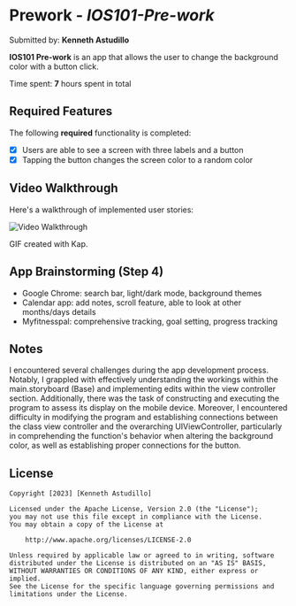 # Prework - *IOS101-Pre-work*

Submitted by: **Kenneth Astudillo**

**IOS101 Pre-work** is an app that allows the user to change the background color with a button click. 

Time spent: **7** hours spent in total

## Required Features

The following **required** functionality is completed:

- [x] Users are able to see a screen with three labels and a button
- [x] Tapping the button changes the screen color to a random color
 
## Video Walkthrough

Here's a walkthrough of implemented user stories:

<img src='https://media.giphy.com/media/v1.Y2lkPTc5MGI3NjExbnBhNGI1bTN6YmNyOGV3enE2c3ZveW1kY3E1d2wxcGtpZjg3bDIweiZlcD12MV9pbnRlcm5hbF9naWZfYnlfaWQmY3Q9Zw/hg6HQijWedaT1awKwH/giphy.gif' title='Video Walkthrough' width='' alt='Video Walkthrough' />

<!-- Replace this with whatever GIF tool you used! -->
GIF created with Kap.  
<!-- Recommended tools:
[Kap](https://getkap.co/) for macOS
[ScreenToGif](https://www.screentogif.com/) for Windows
[peek](https://github.com/phw/peek) for Linux. -->

## App Brainstorming (Step 4)

* Google Chrome: search bar, light/dark mode, background themes
* Calendar app: add notes, scroll feature, able to look at other months/days details
* Myfitnesspal: comprehensive tracking, goal setting, progress tracking

## Notes

I encountered several challenges during the app development process. Notably, I grappled with effectively understanding the workings within the main.storyboard (Base) and implementing edits within the view controller section. Additionally, there was the task of constructing and executing the program to assess its display on the mobile device. Moreover, I encountered difficulty in modifying the program and establishing connections between the class view controller and the overarching UIViewController, particularly in comprehending the function's behavior when altering the background color, as well as establishing proper connections for the button. 

## License

    Copyright [2023] [Kenneth Astudillo]

    Licensed under the Apache License, Version 2.0 (the "License");
    you may not use this file except in compliance with the License.
    You may obtain a copy of the License at

        http://www.apache.org/licenses/LICENSE-2.0

    Unless required by applicable law or agreed to in writing, software
    distributed under the License is distributed on an "AS IS" BASIS,
    WITHOUT WARRANTIES OR CONDITIONS OF ANY KIND, either express or implied.
    See the License for the specific language governing permissions and
    limitations under the License.
